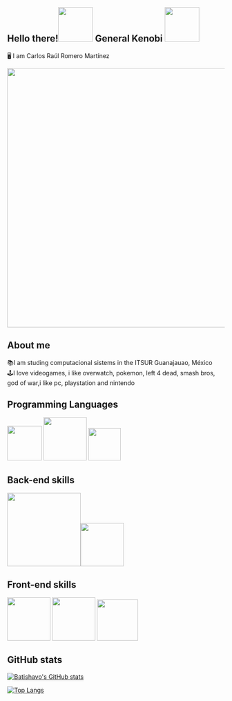 ## Hello there!<img src="https://cdn4.iconfinder.com/data/icons/famous-characters-add-on-vol-1-flat/48/Famous_Character_-_Add_On_1-46-512.png" width="80px"/> General Kenobi <img src="https://static.thenounproject.com/png/901432-200.png" width="80px"/>
🖥 I am Carlos Raúl Romero Martínez

<img src="https://images-wixmp-ed30a86b8c4ca887773594c2.wixmp.com/f/979a954e-6c07-4517-89d2-c8a033615cde/deg7zs2-15c3d0e6-b9fc-45f3-bf58-d2a7382ac593.png/v1/fill/w_1053,h_759,strp/logo_final1mb_by_c4rlosvz_deg7zs2-pre.png?token=eyJ0eXAiOiJKV1QiLCJhbGciOiJIUzI1NiJ9.eyJzdWIiOiJ1cm46YXBwOjdlMGQxODg5ODIyNjQzNzNhNWYwZDQxNWVhMGQyNmUwIiwiaXNzIjoidXJuOmFwcDo3ZTBkMTg4OTgyMjY0MzczYTVmMGQ0MTVlYTBkMjZlMCIsIm9iaiI6W1t7ImhlaWdodCI6Ijw9OTIyIiwicGF0aCI6IlwvZlwvOTc5YTk1NGUtNmMwNy00NTE3LTg5ZDItYzhhMDMzNjE1Y2RlXC9kZWc3enMyLTE1YzNkMGU2LWI5ZmMtNDVmMy1iZjU4LWQyYTczODJhYzU5My5wbmciLCJ3aWR0aCI6Ijw9MTI4MCJ9XV0sImF1ZCI6WyJ1cm46c2VydmljZTppbWFnZS5vcGVyYXRpb25zIl19.xQ_iw2dOlZUosG4ZA3eiQpV9XuLZ1XvoMe3zUBqj9Mk" width="600px"/>



## About me

📚I am studing computacional sistems in the ITSUR Guanajauao, México<br>
🕹I love videogames, i like overwatch, pokemon, left 4 dead, smash bros, god of war,i like pc, playstation and nintendo<br>
## Programming Languages
<img src="https://i.pinimg.com/originals/5d/08/78/5d087850e740fc8f6fd767d121c28a58.png" width="80px"/> <img src="https://freevectorlogo.net/wp-content/uploads/2013/03/java-eps-vector-logo-400x400.png" width="100px"/> <img src="https://upload.wikimedia.org/wikipedia/commons/thumb/1/18/ISO_C%2B%2B_Logo.svg/1200px-ISO_C%2B%2B_Logo.svg.png" width="75px"/>

## Back-end skills

<img src="https://download.logo.wine/logo/MySQL/MySQL-Logo.wine.png" width="170px"/><img src="https://brandslogos.com/wp-content/uploads/thumbs/microsoft-sql-server-logo-vector.svg" width="100px"/>

## Front-end skills

<img src="https://cdn.pixabay.com/photo/2017/08/05/11/16/logo-2582748_1280.png" width="100px"/> <img src="https://cdn.pixabay.com/photo/2017/08/05/11/16/logo-2582747_1280.png" width="100px"/> <img src="https://upload.wikimedia.org/wikipedia/commons/thumb/9/99/Unofficial_JavaScript_logo_2.svg/1024px-Unofficial_JavaScript_logo_2.svg.png" width="95px"/>

<!--## technologies

<img src="http://www.dannypid.com/wp-content/uploads/2020/06/unity-icon-png-3.png" width="80px"/>   
<img src="https://logodownload.org/wp-content/uploads/2019/03/arduino-logo.png" width="80px"/>   
<img src="https://upload.wikimedia.org/wikipedia/commons/thumb/a/af/Adobe_Photoshop_CC_icon.svg/1200px-Adobe_Photoshop_CC_icon.svg.png" width="80px"/>
-->

## GitHub stats

[![Batishavo's GitHub stats](https://github-readme-stats.vercel.app/api?username=Batishavo&show_icons=true&theme=vue-dark)](https://github-readme-stats.vercel.app/api?username=Batishavo&show_icons=true&theme=vue-dark)

<!--*Batishavo/Batishavo* is a ✨ special ✨ repository because its `README.md` (this file) appears on your GitHub profile.-->
[![Top Langs](https://github-readme-stats.vercel.app/api/top-langs/?username=Batishavo&layout=compact&show_icons=true&theme=vue-dark)](https://github-readme-stats.vercel.app/api/top-langs/?username=Batishavo&layout=compact&show_icons=true&theme=vue-dark)
